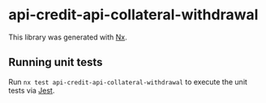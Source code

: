 # api-credit-api-collateral-withdrawal

This library was generated with [Nx](https://nx.dev).

## Running unit tests

Run `nx test api-credit-api-collateral-withdrawal` to execute the unit tests via [Jest](https://jestjs.io).
